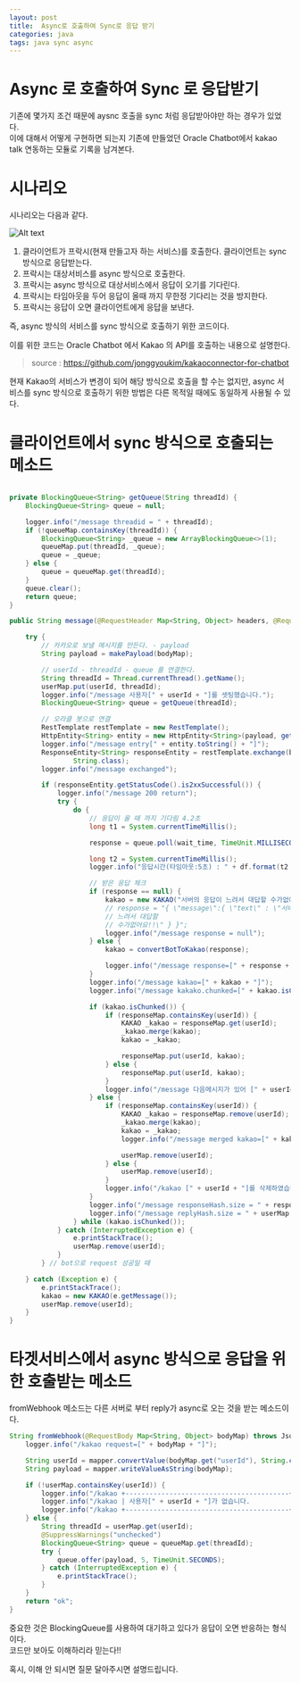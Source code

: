 ```yaml
---
layout: post
title:  Async로 호출하여 Sync로 응답 받기
categories: java
tags: java sync async
---
```


# Async 로 호출하여 Sync 로 응답받기

기존에 몇가지 조건 때문에 aysnc 호출을 sync 처럼 응답받아야만 하는 경우가 있었다.  
이에 대해서 어떻게 구현하면 되는지 기존에 만들었던 Oracle Chatbot에서 kakao talk 연동하는 모듈로 기록을 남겨본다.


# 시나리오

시나리오는 다음과 같다.

![Alt text](https://monosnap.com/image/t8kl6BRZdJWXHV5zZ38Wm6WJYQTKZw)

1. 클라이언트가 프락시(현재 만들고자 하는 서비스)를 호출한다. 클라이언트는 sync 방식으로 응답받는다.
1. 프락시는 대상서비스를 async 방식으로 호출한다.
1. 프락시는 async 방식으로 대상서비스에서 응답이 오기를 기다린다.
1. 프락시는 타임아웃을 두어 응답이 올때 까지 무한정 기다리는 것을 방지한다.
1. 프락시는 응답이 오면 클라이언트에게 응답을 보낸다.

즉, async 방식의 서비스를 sync 방식으로 호출하기 위한 코드이다.

이를 위한 코드는 Oracle Chatbot 에서 Kakao 의 API를 호출하는 내용으로 설명한다.
>source : https://github.com/jonggyoukim/kakaoconnector-for-chatbot

현재 Kakao의 서비스가 변경이 되어 해당 방식으로 호출을 할 수는 없지만, async 서비스를 sync 방식으로 호출하기 위한 방법은 다른 목적일 때에도 동일하게 사용될 수 있다.


# 클라이언트에서 sync 방식으로 호출되는 메소드


~~~java

private BlockingQueue<String> getQueue(String threadId) {
    BlockingQueue<String> queue = null;

    logger.info("/message threadid = " + threadId);
    if (!queueMap.containsKey(threadId)) {
        BlockingQueue<String> _queue = new ArrayBlockingQueue<>(1);
        queueMap.put(threadId, _queue);
        queue = _queue;
    } else {
        queue = queueMap.get(threadId);
    }
    queue.clear();
    return queue;
}

public String message(@RequestHeader Map<String, Object> headers, @RequestBody Map<String, Object> bodyMap) {

    try {
        // 카카오로 보낼 메시지를 만든다. - payload
        String payload = makePayload(bodyMap);

        // userId - threadId - queue 를 연결한다.
        String threadId = Thread.currentThread().getName();
        userMap.put(userId, threadId);
        logger.info("/message 사용자[" + userId + "]를 셋팅했습니다.");
        BlockingQueue<String> queue = getQueue(threadId);

        // 오라클 봇으로 연결
        RestTemplate restTemplate = new RestTemplate();
        HttpEntity<String> entity = new HttpEntity<String>(payload, getHeaders(payload));
        logger.info("/message entry[" + entity.toString() + "]");
        ResponseEntity<String> responseEntity = restTemplate.exchange(botUri, HttpMethod.POST, entity,
                String.class);
        logger.info("/message exchanged");

        if (responseEntity.getStatusCode().is2xxSuccessful()) {
            logger.info("/message 200 return");
            try {
                do {
                    // 응답이 올 때 까지 기다림 4.2초
                    long t1 = System.currentTimeMillis();

                    response = queue.poll(wait_time, TimeUnit.MILLISECONDS);

                    long t2 = System.currentTimeMillis();
                    logger.info("응답시간(타임아웃:5초) : " + df.format(t2 - t1));

                    // 받은 응답 체크
                    if (response == null) {
                        kakao = new KAKAO("서버의 응답이 느려서 대답할 수가없어요!!");
                        // response = "{ \"message\":{ \"text\" : \"서버의 응답이
                        // 느려서 대답할
                        // 수가없어요!!\" } }";
                        logger.info("/message response = null");
                    } else {
                        kakao = convertBotToKakao(response);

                        logger.info("/message response=[" + response + "]");
                    }
                    logger.info("/message kakao=[" + kakao + "]");
                    logger.info("/message kakako.chunked=[" + kakao.isChunked() + "]");

                    if (kakao.isChunked()) {
                        if (responseMap.containsKey(userId)) {
                            KAKAO _kakao = responseMap.get(userId);
                            _kakao.merge(kakao);
                            kakao = _kakao;

                            responseMap.put(userId, kakao);
                        } else {
                            responseMap.put(userId, kakao);
                        }
                        logger.info("/message 다음메시지가 있어 [" + userId + "]를 삭제 하지 않겠습니다.");
                    } else {
                        if (responseMap.containsKey(userId)) {
                            KAKAO _kakao = responseMap.remove(userId);
                            _kakao.merge(kakao);
                            kakao = _kakao;
                            logger.info("/message merged kakao=[" + kakao + "]");

                            userMap.remove(userId);
                        } else {
                            userMap.remove(userId);
                        }
                        logger.info("/kakao [" + userId + "]를 삭제하였습니다.");
                    }
                    logger.info("/message responseHash.size = " + responseMap.size());
                    logger.info("/message replyHash.size = " + userMap.size());
                } while (kakao.isChunked());
            } catch (InterruptedException e) {
                e.printStackTrace();
                userMap.remove(userId);
            }
        } // bot으로 request 성공일 때

    } catch (Exception e) {
        e.printStackTrace();
        kakao = new KAKAO(e.getMessage());
        userMap.remove(userId);
    }
}
~~~

# 타겟서비스에서 async 방식으로 응답을 위한 호출받는 메소드

fromWebhook 메소드는 다른 서버로 부터 reply가 async로 오는 것을 받는 메소드이다.
~~~java
String fromWebhook(@RequestBody Map<String, Object> bodyMap) throws JsonProcessingException {
    logger.info("/kakao request=[" + bodyMap + "]");

    String userId = mapper.convertValue(bodyMap.get("userId"), String.class);
    String payload = mapper.writeValueAsString(bodyMap);

    if (!userMap.containsKey(userId)) {
        logger.info("/kakao +-----------------------------------------+");
        logger.info("/kakao | 사용자[" + userId + "]가 없습니다.            ");
        logger.info("/kakao +-----------------------------------------+");
    } else {
        String threadId = userMap.get(userId);
        @SuppressWarnings("unchecked")
        BlockingQueue<String> queue = queueMap.get(threadId);
        try {
            queue.offer(payload, 5, TimeUnit.SECONDS);
        } catch (InterruptedException e) {
            e.printStackTrace();
        }
    }
    return "ok";
}
~~~

중요한 것은 BlockingQueue를 사용하여 대기하고 있다가 응답이 오면 반응하는 형식이다.  
코드만 보아도 이해하리라 믿는다!!

혹시, 이해 안 되시면 질문 달아주시면 설명드립니다.

